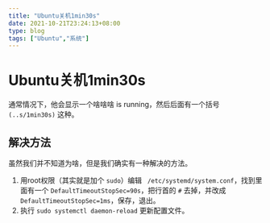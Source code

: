 ```yaml
---
title: "Ubuntu关机1min30s"
date: 2021-10-21T23:24:13+08:00
type: blog
tags: ["Ubuntu","系统"]
---
```


# Ubuntu关机1min30s

通常情况下，他会显示一个啥啥啥 is running，然后后面有一个括号 `(..s/1min30s)` 这种。

## 解决方法

虽然我们并不知道为啥，但是我们确实有一种解决的方法。

1. 用root权限（其实就是加个 `sudo`）编辑 ` /etc/systemd/system.conf`，找到里面有一个 `DefaultTimeoutStopSec=90s`，把行首的 `#` 去掉，并改成 `DefaultTimeoutStopSec=1ms`，保存，退出。
2. 执行 `sudo systemctl daemon-reload` 更新配置文件。
